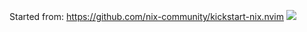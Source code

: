 Started from: https://github.com/nix-community/kickstart-nix.nvim
![](https://media.giphy.com/media/v1.Y2lkPWVjZjA1ZTQ3amdqM3JpeWUxNGI3YjY5ZnQwZjh3cHR4MnV1NWF0aWhleWc4NGxpZCZlcD12MV9naWZzX3NlYXJjaCZjdD1n/yuoeTyJ2qie2x3tvJL/giphy.gif)
